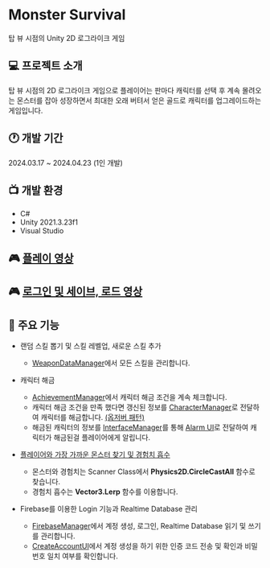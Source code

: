 # Monster Survival
탑 뷰 시점의 Unity 2D 로그라이크 게임

 ## 💻 프로젝트 소개
 탑 뷰 시점의 2D 로그라이크 게임으로 플레이어는 판마다 캐릭터를 선택 후 계속 몰려오는 몬스터를 잡아 성장하면서 최대한 오래 버텨서 얻은 골드로 캐릭터를 업그레이드하는 게임입니다.

## 🕐 개발 기간
 2024.03.17 ~ 2024.04.23 (1인 개발)

## 📺 개발 환경
 * C#
 * Unity 2021.3.23f1
 * Visual Studio

## 🎮 [플레이 영상](https://youtu.be/85Ao4Fnz07Q?si=we41TdZzw4ykdpDR)
## 🎮 [로그인 및 세이브, 로드 영상](https://youtu.be/qmDYC-1YDS4?si=C582eVutzZ3xAmLj)

## 📌 주요 기능
* 랜덤 스킬 뽑기 및 스킬 레벨업, 새로운 스킬 추가
  - [WeaponDataManager](https://github.com/GameBulle/Portfolio/tree/main/Monster%20Survival/Managers)에서 모든 스킬을 관리합니다.

* 캐릭터 해금
  - [AchievementManager](https://github.com/GameBulle/Portfolio/tree/main/Monster%20Survival/Managers)에서 캐릭터 해금 조건을 계속 체크합니다.
  - 캐릭터 해금 조건을 만족 했다면 갱신된 정보를 [CharacterManager](https://github.com/GameBulle/Portfolio/tree/main/Monster%20Survival/Managers)로 전달하여 캐릭터를 해금합니다.  [(옵저버 패턴)](https://github.com/GameBulle/Portfolio/tree/main/Monster%20Survival/Interface)
  - 해금된 캐릭터의 정보를 [InterfaceManager](https://github.com/GameBulle/Portfolio/tree/main/Monster%20Survival/Managers)를 통해 [Alarm UI](https://github.com/GameBulle/Portfolio/tree/main/Monster%20Survival/UI)로 전달하여 캐릭터가 해금된걸 플레이어에게 알립니다.

* [플레이어와 가장 가까운 몬스터 찾기 및 경험치 흡수](https://github.com/GameBulle/Portfolio/tree/main/Monster%20Survival/Player)
   - 몬스터와 경험치는 Scanner Class에서 **Physics2D.CircleCastAll** 함수로 찾습니다.
   - 경험치 흡수는 **Vector3.Lerp** 함수를 이용합니다.

* Firebase를 이용한 Login 기능과 Realtime Database 관리
   - [FirebaseManager](https://github.com/GameBulle/Portfolio/tree/main/Monster%20Survival/Managers)에서 계정 생성, 로그인, Realtime Database 읽기 및 쓰기를 관리합니다.
   - [CreateAccountUI](https://github.com/GameBulle/Portfolio/tree/main/Monster%20Survival/LoginUI)에서 계정 생성을 하기 위한 인증 코드 전송 및 확인과 비밀번호 일치 여부를 확인합니다.
